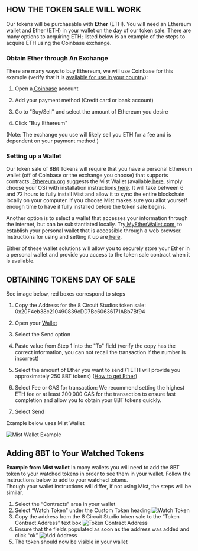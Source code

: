 ## **HOW THE TOKEN SALE WILL WORK**

Our tokens will be purchasable with **Ether** (ETH). You will need an
Ethereum wallet and Ether (ETH) in your wallet on the day of our token
sale. There are many options to acquiring ETH; listed below is an example
of the steps to acquire ETH using the Coinbase exchange.

### **Obtain Ether through An Exchange**

There are many ways to buy Ethereum, we will use Coinbase for this
example (verify that it is [available for use in your country](https://www.coinbase.com/global?r=ofir)):

1. Open a[ Coinbase](https://99bitcoins.com/coinbase/) account

2. Add your payment method (Credit card or bank account)

3. Go to "Buy/Sell" and select the amount of Ethereum you desire

4. Click "Buy Ethereum"

(Note: The exchange you use will likely sell you ETH for a fee and is dependent on your payment method.)

### **Setting up a Wallet**

Our token sale of 8Bit Tokens will require that you have a personal
Ethereum wallet (off of Coinbase or the exchange you choose) that
supports contracts.[ Ethereum.org](http://Ethereum.org) suggests the Mist Wallet (available[ here](https://github.com/ethereum/mist/releases),
simply choose your OS) with installation instructions[ here](https://medium.com/@attores/step-by-step-guide-getting-started-with-ethereum-mist-wallet-772a3cc99af4).
It will take between 6 and 72 hours to fully install Mist and allow it to
sync the entire blockchain locally on your computer. If you choose Mist
makes sure you allot yourself enough time to have it fully installed
before the token sale begins.

Another option is to select a wallet that accesses your information
through the internet, but can be substantiated locally. Try[ MyEtherWallet.com](http://myethewallet.com/),
to establish your personal wallet that is accessible through a web
browser. Instructions for using and setting it up are[ here](https://www.cryptocompare.com/wallets/guides/how-to-use-myetherwallet/).

Either of these wallet solutions will allow you to securely store your
Ether in a personal wallet and provide you access to the token sale
contract when it is available.

## **OBTAINING TOKENS DAY OF SALE**

See image below, red boxes correspond to steps

1. Copy the Address for the 8 Circuit Studios token sale:
0x20F4eb38c210490839cDD7Bc60636171ABb7Bf94

2. Open your [Wallet](#setting-up-a-wallet)

3. Select the Send option

4. Paste value from Step 1 into the "To" field (verify the copy has the
  correct information, you can not recall the transaction if the number
  is incorrect)

5. Select the amount of Ether you want to send (1 ETH will provide you
  approximately 250 8BT tokens) ([How to get Ether](#obtain-ether-through-an-exchange))

6. Select Fee or GAS for transaction: We recommend setting the highest
ETH fee or at least 200,000 GAS for the transaction to ensure fast
completion and allow you to obtain your 8BT tokens quickly.

7. Select Send

Example below uses Mist Wallet

![Mist Wallet Example](https://user-images.githubusercontent.com/29153169/28245013-e52c3218-69b0-11e7-9613-5b313f40130e.png)

## **Adding 8BT to Your Watched Tokens** ##
**Example from Mist wallet**
In many wallets you will need to add the 8BT token to your watched tokens in order to see
them in your wallet.  Follow the instructions below to add to your watched tokens.  
Though your wallet instructions will differ, if not using Mist, the steps will be similar.

1. Select the “Contracts” area in your wallet
2. Select “Watch Token” under the Custom Token heading
![Watch Token](https://user-images.githubusercontent.com/29153169/28947483-f759cd02-7864-11e7-9722-c4d955b9fdd4.png)
3. Copy the address from the 8 Circuit Studio token sale to the “Token Contract Address” text box
![Token Contract Address](https://user-images.githubusercontent.com/29153169/28947480-f21ed788-7864-11e7-82a0-865b6a336486.png)
4. Ensure that the fields populated as soon as the address was added and click “ok”
![Add Address](https://user-images.githubusercontent.com/29153169/28947491-02d1623a-7865-11e7-8568-5edc1c752a6b.png)
5. The token should now be visible in your wallet
